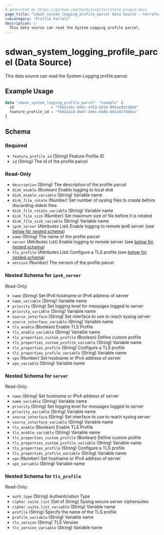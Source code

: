 ```yaml
---
# generated by https://github.com/hashicorp/terraform-plugin-docs
page_title: "sdwan_system_logging_profile_parcel Data Source - terraform-provider-sdwan"
subcategory: "Profile Parcels"
description: |-
  This data source can read the System Logging profile parcel.
---
```


# sdwan_system_logging_profile_parcel (Data Source)

This data source can read the System Logging profile parcel.

## Example Usage

```terraform
data "sdwan_system_logging_profile_parcel" "example" {
  id                 = "f6b2c44c-693c-4763-b010-895aa3d236bd"
  feature_profile_id = "f6dd22c8-0b4f-496c-9a0b-6813d1f8b8ac"
}
```

<!-- schema generated by tfplugindocs -->
## Schema

### Required

- `feature_profile_id` (String) Feature Profile ID
- `id` (String) The id of the profile parcel

### Read-Only

- `description` (String) The description of the profile parcel
- `disk_enable` (Boolean) Enable logging to local disk
- `disk_enable_variable` (String) Variable name
- `disk_file_rotate` (Number) Set number of syslog files to create before discarding oldest files
- `disk_file_rotate_variable` (String) Variable name
- `disk_file_size` (Number) Set maximum size of file before it is rotated
- `disk_file_size_variable` (String) Variable name
- `ipv6_server` (Attributes List) Enable logging to remote ipv6 server (see [below for nested schema](#nestedatt--ipv6_server))
- `name` (String) The name of the profile parcel
- `server` (Attributes List) Enable logging to remote server (see [below for nested schema](#nestedatt--server))
- `tls_profile` (Attributes List) Configure a TLS profile (see [below for nested schema](#nestedatt--tls_profile))
- `version` (Number) The version of the profile parcel

<a id="nestedatt--ipv6_server"></a>
### Nested Schema for `ipv6_server`

Read-Only:

- `name` (String) Set IPv6 hostname or IPv6 address of server
- `name_variable` (String) Variable name
- `priority` (String) Set logging level for messages logged to server
- `priority_variable` (String) Variable name
- `source_interface` (String) Set interface to use to reach syslog server
- `source_interface_variable` (String) Variable name
- `tls_enable` (Boolean) Enable TLS Profile
- `tls_enable_variable` (String) Variable name
- `tls_properties_custom_profile` (Boolean) Define custom profile
- `tls_properties_custom_profile_variable` (String) Variable name
- `tls_properties_profile` (String) Configure a TLS profile
- `tls_properties_profile_variable` (String) Variable name
- `vpn` (Number) Set hostname or IPv4 address of server
- `vpn_variable` (String) Variable name


<a id="nestedatt--server"></a>
### Nested Schema for `server`

Read-Only:

- `name` (String) Set hostname or IPv4 address of server
- `name_variable` (String) Variable name
- `priority` (String) Set logging level for messages logged to server
- `priority_variable` (String) Variable name
- `source_interface` (String) Set interface to use to reach syslog server
- `source_interface_variable` (String) Variable name
- `tls_enable` (Boolean) Enable TLS Profile
- `tls_enable_variable` (String) Variable name
- `tls_properties_custom_profile` (Boolean) Define custom profile
- `tls_properties_custom_profile_variable` (String) Variable name
- `tls_properties_profile` (String) Configure a TLS profile
- `tls_properties_profile_variable` (String) Variable name
- `vpn` (Number) Set hostname or IPv4 address of server
- `vpn_variable` (String) Variable name


<a id="nestedatt--tls_profile"></a>
### Nested Schema for `tls_profile`

Read-Only:

- `auth_type` (String) Authentication Type
- `cipher_suite_list` (Set of String) Syslog secure server ciphersuites
- `cipher_suite_list_variable` (String) Variable name
- `profile` (String) Specify the name of the TLS profile
- `profile_variable` (String) Variable name
- `tls_version` (String) TLS Version
- `tls_version_variable` (String) Variable name
